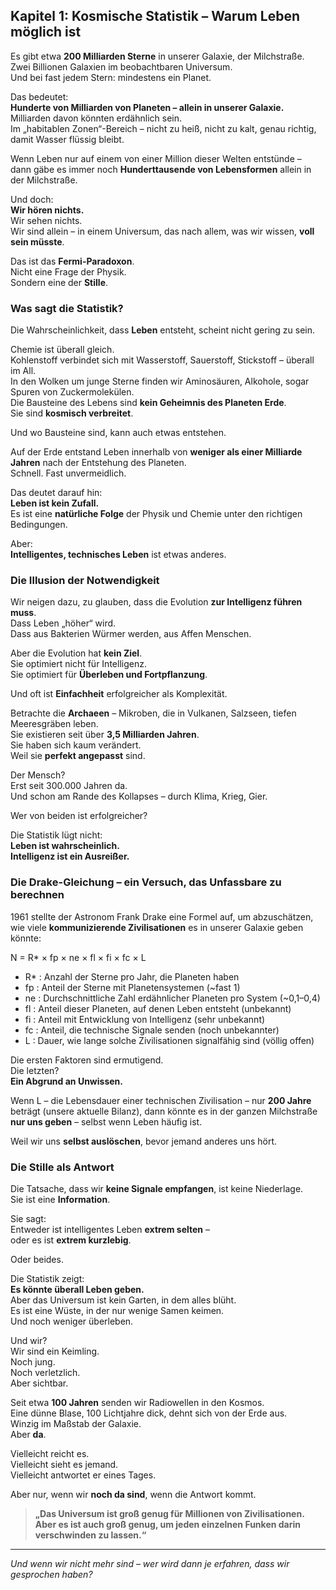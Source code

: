 ## Kapitel 1: Kosmische Statistik – Warum Leben möglich ist

Es gibt etwa **200 Milliarden Sterne** in unserer Galaxie, der Milchstraße.  
Zwei Billionen Galaxien im beobachtbaren Universum.  
Und bei fast jedem Stern: mindestens ein Planet.

Das bedeutet:  
**Hunderte von Milliarden von Planeten – allein in unserer Galaxie.**  
Milliarden davon könnten erdähnlich sein.  
Im „habitablen Zonen“-Bereich – nicht zu heiß, nicht zu kalt, genau richtig, damit Wasser flüssig bleibt.

Wenn Leben nur auf einem von einer Million dieser Welten entstünde –  
dann gäbe es immer noch **Hunderttausende von Lebensformen** allein in der Milchstraße.

Und doch:  
**Wir hören nichts.**  
Wir sehen nichts.  
Wir sind allein – in einem Universum, das nach allem, was wir wissen, **voll sein müsste**.

Das ist das **Fermi-Paradoxon**.  
Nicht eine Frage der Physik.  
Sondern eine der **Stille**.

### Was sagt die Statistik?

Die Wahrscheinlichkeit, dass **Leben** entsteht, scheint nicht gering zu sein.

Chemie ist überall gleich.  
Kohlenstoff verbindet sich mit Wasserstoff, Sauerstoff, Stickstoff – überall im All.  
In den Wolken um junge Sterne finden wir Aminosäuren, Alkohole, sogar Spuren von Zuckermolekülen.  
Die Bausteine des Lebens sind **kein Geheimnis des Planeten Erde**.  
Sie sind **kosmisch verbreitet**.

Und wo Bausteine sind, kann auch etwas entstehen.

Auf der Erde entstand Leben innerhalb von **weniger als einer Milliarde Jahren** nach der Entstehung des Planeten.  
Schnell. Fast unvermeidlich.

Das deutet darauf hin:  
**Leben ist kein Zufall.**  
Es ist eine **natürliche Folge** der Physik und Chemie unter den richtigen Bedingungen.

Aber:  
**Intelligentes, technisches Leben** ist etwas anderes.

### Die Illusion der Notwendigkeit

Wir neigen dazu, zu glauben, dass die Evolution **zur Intelligenz führen muss**.  
Dass Leben „höher“ wird.  
Dass aus Bakterien Würmer werden, aus Affen Menschen.

Aber die Evolution hat **kein Ziel**.  
Sie optimiert nicht für Intelligenz.  
Sie optimiert für **Überleben und Fortpflanzung**.

Und oft ist **Einfachheit** erfolgreicher als Komplexität.

Betrachte die **Archaeen** – Mikroben, die in Vulkanen, Salzseen, tiefen Meeresgräben leben.  
Sie existieren seit über **3,5 Milliarden Jahren**.  
Sie haben sich kaum verändert.  
Weil sie **perfekt angepasst** sind.

Der Mensch?  
Erst seit 300.000 Jahren da.  
Und schon am Rande des Kollapses – durch Klima, Krieg, Gier.

Wer von beiden ist erfolgreicher?

Die Statistik lügt nicht:  
**Leben ist wahrscheinlich.**  
**Intelligenz ist ein Ausreißer.**

### Die Drake-Gleichung – ein Versuch, das Unfassbare zu berechnen

1961 stellte der Astronom Frank Drake eine Formel auf, um abzuschätzen, wie viele **kommunizierende Zivilisationen** es
in unserer Galaxie geben könnte:

N = R* × fp × ne × fl × fi × fc × L

- R* : Anzahl der Sterne pro Jahr, die Planeten haben
- fp : Anteil der Sterne mit Planetensystemen (~fast 1)
- ne : Durchschnittliche Zahl erdähnlicher Planeten pro System (~0,1–0,4)
- fl : Anteil dieser Planeten, auf denen Leben entsteht (unbekannt)
- fi : Anteil mit Entwicklung von Intelligenz (sehr unbekannt)
- fc : Anteil, die technische Signale senden (noch unbekannter)
- L  : Dauer, wie lange solche Zivilisationen signalfähig sind (völlig offen)

Die ersten Faktoren sind ermutigend.  
Die letzten?  
**Ein Abgrund an Unwissen.**

Wenn L – die Lebensdauer einer technischen Zivilisation – nur **200 Jahre** beträgt (unsere aktuelle Bilanz), dann
könnte es in der ganzen Milchstraße **nur uns geben** – selbst wenn Leben häufig ist.

Weil wir uns **selbst auslöschen**, bevor jemand anderes uns hört.

### Die Stille als Antwort

Die Tatsache, dass wir **keine Signale empfangen**, ist keine Niederlage.  
Sie ist eine **Information**.

Sie sagt:  
Entweder ist intelligentes Leben **extrem selten** –  
oder es ist **extrem kurzlebig**.

Oder beides.

Die Statistik zeigt:  
**Es könnte überall Leben geben.**  
Aber das Universum ist kein Garten, in dem alles blüht.  
Es ist eine Wüste, in der nur wenige Samen keimen.  
Und noch weniger überleben.

Und wir?  
Wir sind ein Keimling.  
Noch jung.  
Noch verletzlich.  
Aber sichtbar.

Seit etwa **100 Jahren** senden wir Radiowellen in den Kosmos.  
Eine dünne Blase, 100 Lichtjahre dick, dehnt sich von der Erde aus.  
Winzig im Maßstab der Galaxie.  
Aber **da**.

Vielleicht reicht es.  
Vielleicht sieht es jemand.  
Vielleicht antwortet er eines Tages.

Aber nur, wenn wir **noch da sind**, wenn die Antwort kommt.

> **„Das Universum ist groß genug für Millionen von Zivilisationen.  
> Aber es ist auch groß genug, um jeden einzelnen Funken darin verschwinden zu lassen.“**

---

*Und wenn wir nicht mehr sind – wer wird dann je erfahren, dass wir gesprochen haben?*